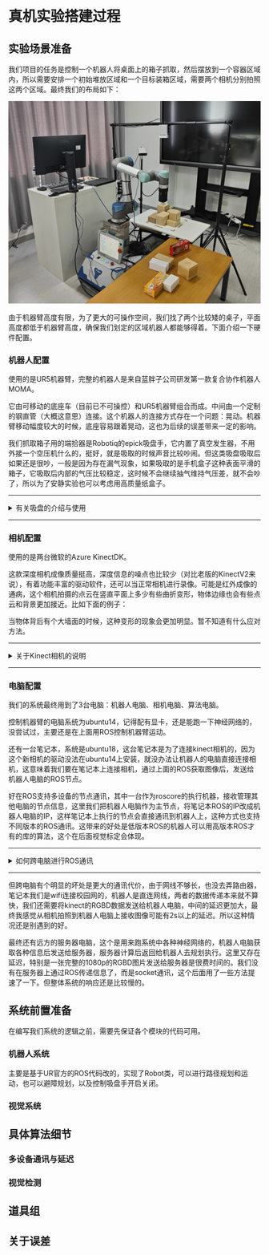 # 真机实验搭建过程


## 实验场景准备

我们项目的任务是控制一个机器人将桌面上的箱子抓取，然后摆放到一个容器区域内，所以需要安排一个初始堆放区域和一个目标装箱区域，需要两个相机分别拍照这两个区域。最终我们的布局如下：

![scene](./images/scene.png)

由于机器臂高度有限，为了更大的可操作空间，我们找了两个比较矮的桌子，平面高度都低于机器臂高度，确保我们划定的区域机器人都能够得着。下面介绍一下硬件配置。


### 机器人配置
使用的是UR5机器臂，完整的机器人是来自蓝胖子公司研发第一款复合协作机器人MOMA。

它由可移动的底座车（目前已不可操控）和UR5机器臂组合而成。中间由一个定制的钢直管（大概这意思）连接。这个机器人的连接方式存在一个问题：晃动。机器臂移动幅度较大的时候，底座容易跟着晃动，这也为后续的误差带来一定的影响。

我们抓取箱子用的端拾器是Robotiq的epick吸盘手，它内置了真空发生器，不用外接一个空压机什么的，挺好，就是吸取的时候声音比较吵闹。但这类吸盘吸取后如果还是很吵，一般是因为存在漏气现象，如果吸取的是手机盒子这种表面平滑的箱子，它吸取后内部的气压比较稳定，这时候不会继续抽气维持气压差，就不会吵了，所以为了安静实验也可以考虑用高质量纸盒子。

---
<details>
<summary>
有关吸盘的介绍与使用
</summary>

xxx
</details>

---

### 相机配置
使用的是两台微软的Azure KinectDK。

这款深度相机成像质量挺高，深度信息的噪点也比较少（对比老版的KinectV2来说），有着功能丰富的驱动软件，还可以当正常相机进行录像。可能是红外成像的通病，这个相机拍摄的点云在竖直平面上多少有些曲折变形，物体边缘也会有些点云和背景更加接近。比如下面的例子：


当物体背后有个大墙面的时候，这种变形的现象会更加明显。暂不知道有什么应对方法。

---
<details>
<summary>
关于Kinect相机的说明
</summary>

TODO
</details>

---

### 电脑配置

我们的系统最终用到了3台电脑：机器人电脑、相机电脑、算法电脑。

控制机器臂的电脑系统为ubuntu14，记得配有显卡，还是能跑一下神经网络的，没尝试过，主要还是在上面用ROS控制机器臂运动。

还有一台笔记本，系统是ubuntu18，这台笔记本是为了连接kinect相机的，因为这个新相机的驱动没法在ubuntu14上安装，就没办法让机器人的电脑直接连接相机，这意味着我们要在笔记本上连接相机，通过上面的ROS获取图像后，发送给机器人电脑的ROS节点。

好在ROS支持多设备的节点通讯，其中一台作为roscore的执行机器，接收管理其他电脑的节点信息，这里我们把机器人电脑作为主节点，将笔记本ROS的IP改成机器人电脑的IP，这样笔记本上执行的节点会直接通讯到机器人上，这种方式也支持不同版本的ROS通讯。这带来的好处是低版本ROS的机器人可以用高版本ROS才有的库的算法，这个在后面视觉标定会体现。

---
<details>
<summary>
如何跨电脑进行ROS通讯
</summary>

xxx
</details>

---

但跨电脑有个明显的坏处是更大的通讯代价，由于网线不够长，也没去弄路由器，笔记本我们是wifi连接校园网的，机器人是直连网线，两者的数据传递本来就不算快，我们还需要将kinect的RGBD数据发送给机器人电脑，中间的延迟更加大，最终我感觉从相机拍照到机器人电脑上接收图像可能有2s以上的延迟。所以这种情况还是别遇到的好。

最终还有远方的服务器电脑，这个是用来跑系统中各种神经网络的，机器人电脑获取各种信息后发送给服务器，服务器计算后返回给机器人去规划执行。这里又存在延迟，特别是一张完整的1080p的RGBD图片发送给服务器是很费时间的。我们没有在服务器上通过ROS传递信息了，而是socket通讯，这个后面用了一些方法提速了一下。但整体系统的响应还是比较慢的。


## 系统前置准备

在编写我们系统的逻辑之前，需要先保证各个模块的代码可用。

### 机器人系统
主要是基于UR官方的ROS代码改的，实现了Robot类，可以进行路径规划和运动，也可以避障规划，以及控制吸盘手开启关闭。


### 视觉系统


## 具体算法细节

### 多设备通讯与延迟


### 视觉检测



## 道具组



## 关于误差